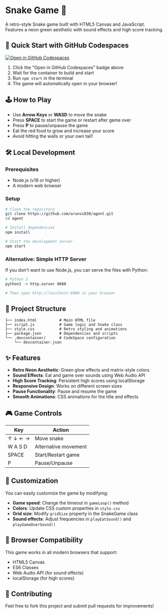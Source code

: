 # Snake Game 🐍

A retro-style Snake game built with HTML5 Canvas and JavaScript. Features a neon green aesthetic with sound effects and high score tracking.

## 🚀 Quick Start with GitHub Codespaces

[![Open in GitHub Codespaces](https://github.com/codespaces/badge.svg)](https://codespaces.new/arunvs830/agent)

1. Click the "Open in GitHub Codespaces" badge above
2. Wait for the container to build and start
3. Run `npm start` in the terminal
4. The game will automatically open in your browser!

## 🕹️ How to Play

- Use **Arrow Keys** or **WASD** to move the snake
- Press **SPACE** to start the game or restart after game over
- Press **P** to pause/unpause the game
- Eat the red food to grow and increase your score
- Avoid hitting the walls or your own tail!

## 🛠️ Local Development

### Prerequisites
- Node.js (v18 or higher)
- A modern web browser

### Setup
```bash
# Clone the repository
git clone https://github.com/arunvs830/agent.git
cd agent

# Install dependencies
npm install

# Start the development server
npm start
```

### Alternative: Simple HTTP Server
If you don't want to use Node.js, you can serve the files with Python:
```bash
# Python 3
python3 -m http.server 8080

# Then open http://localhost:8080 in your browser
```

## 📁 Project Structure

```
├── index.html          # Main HTML file
├── script.js           # Game logic and Snake class
├── style.css           # Retro styling and animations
├── package.json        # Dependencies and scripts
└── .devcontainer/      # CodeSpace configuration
    └── devcontainer.json
```

## ✨ Features

- **Retro Neon Aesthetic**: Green glow effects and matrix-style colors
- **Sound Effects**: Eat and game over sounds using Web Audio API
- **High Score Tracking**: Persistent high scores using localStorage
- **Responsive Design**: Works on different screen sizes
- **Pause Functionality**: Pause and resume the game
- **Smooth Animations**: CSS animations for the title and effects

## 🎮 Game Controls

| Key | Action |
|-----|--------|
| ↑ ↓ ← → | Move snake |
| W A S D | Alternative movement |
| SPACE | Start/Restart game |
| P | Pause/Unpause |

## 🔧 Customization

You can easily customize the game by modifying:
- **Game speed**: Change the timeout in `gameLoop()` method
- **Colors**: Update CSS custom properties in `style.css`
- **Grid size**: Modify `gridSize` property in the SnakeGame class
- **Sound effects**: Adjust frequencies in `playEatSound()` and `playGameOverSound()`

## 📱 Browser Compatibility

This game works in all modern browsers that support:
- HTML5 Canvas
- ES6 Classes
- Web Audio API (for sound effects)
- localStorage (for high scores)

## 🤝 Contributing

Feel free to fork this project and submit pull requests for improvements!